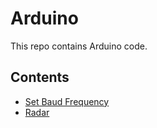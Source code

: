 # Arduino
This repo contains Arduino code.

## Contents
- [Set Baud Frequency](antenna/set_baud/set_baud.ino)
- [Radar](radar/radar.ino)

